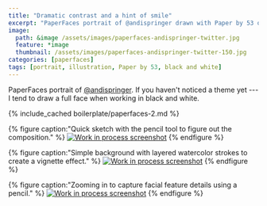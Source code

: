 ```yaml
---
title: "Dramatic contrast and a hint of smile"
excerpt: "PaperFaces portrait of @andispringer drawn with Paper by 53 on an iPad."
image: 
  path: &image /assets/images/paperfaces-andispringer-twitter.jpg 
  feature: *image
  thumbnail: /assets/images/paperfaces-andispringer-twitter-150.jpg
categories: [paperfaces]
tags: [portrait, illustration, Paper by 53, black and white]
---
```


PaperFaces portrait of [@andispringer](https://twitter.com/andispringer). If you haven't noticed a theme yet --- I tend to draw a full face when working in black and white.

{% include_cached boilerplate/paperfaces-2.md %}

{% figure caption:"Quick sketch with the pencil tool to figure out the composition." %}
[![Work in process screenshot](/assets/images/paperfaces-andispringer-process-1-600.jpg)](/assets/images/paperfaces-andispringer-process-1-lg.jpg)
{% endfigure %}

{% figure caption:"Simple background with layered watercolor strokes to create a vignette effect." %}
[![Work in process screenshot](/assets/images/paperfaces-andispringer-process-2-600.jpg)](/assets/images/paperfaces-andispringer-process-2-lg.jpg)
{% endfigure %}

{% figure caption:"Zooming in to capture facial feature details using a pencil." %}
[![Work in process screenshot](/assets/images/paperfaces-andispringer-process-3-600.jpg)](/assets/images/paperfaces-andispringer-process-3-lg.jpg)
{% endfigure %}
